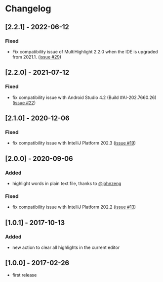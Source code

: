 # Changelog

## [2.2.1] - 2022-06-12

### Fixed

- Fix compatibility issue of MultiHighlight 2.2.0 when the IDE is upgraded from 2021.1. ([issue #29](../../issues/29))

## [2.2.0] - 2021-07-12

### Fixed

- fix compatibility issue with Android Studio 4.2 (Build #AI-202.7660.26) ([issue #22](../../issues/22))

## [2.1.0] - 2020-12-06

### Fixed

- fix compatibility issue with IntelliJ Platform 202.3 ([issue #19](../../issues/19))

## [2.0.0] - 2020-09-06

### Added

- highlight words in plain text file, thanks to [@johnzeng](https://github.com/johnzeng)

### Fixed

- fix compatibility issue with IntelliJ Platform 202.2 ([issue #13](../../issues/13))

## [1.0.1] - 2017-10-13

### Added

- new action to clear all highlights in the current editor

## [1.0.0] - 2017-02-26

- first release
